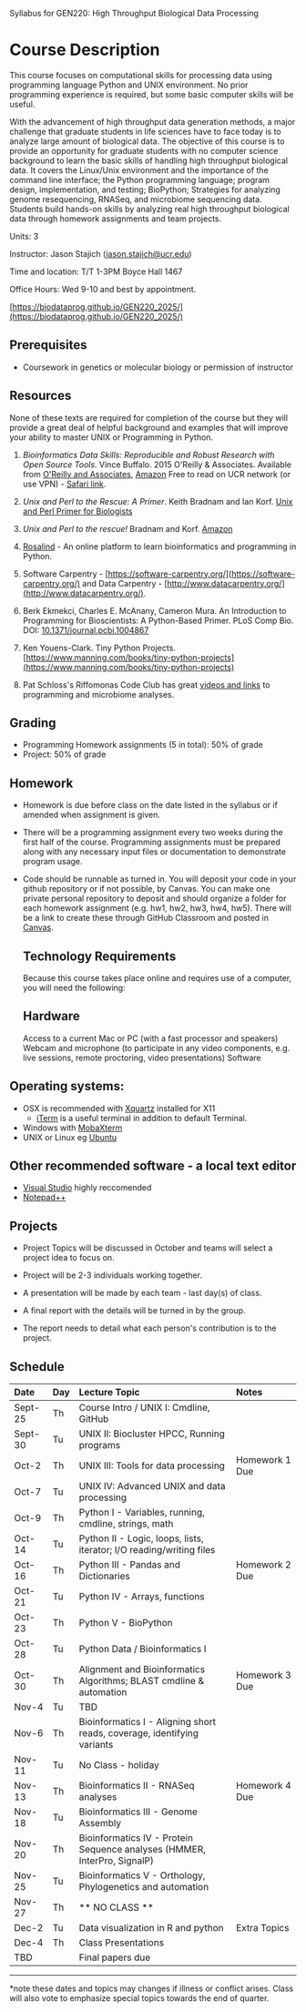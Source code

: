 Syllabus for GEN220: High Throughput Biological Data Processing

Course Description
==================

This course focuses on computational skills for processing data using
programming language Python and UNIX environment. No prior programming
experience is required, but some basic computer skills will be useful.

With the advancement of high throughput data generation methods, a
major challenge that graduate students in life sciences have to face
today is to analyze large amount of biological data. The objective of
this course is to provide an opportunity for graduate students with no
computer science background to learn the basic skills of handling high
throughput biological data. It covers the Linux/Unix environment and
the importance of the command line interface; the Python programming
language; program design, implementation, and testing; BioPython;
Strategies for analyzing genome resequencing, RNASeq, and microbiome sequencing data.
Students build hands-on skills by analyzing real high throughput
biological data through homework assignments and team projects.

Units: 3

Instructor: Jason Stajich (jason.stajich@ucr.edu)

Time and location: T/T 1-3PM  Boyce Hall 1467

Office Hours: Wed 9-10 and best by appointment.

[https://biodataprog.github.io/GEN220_2025/](https://biodataprog.github.io/GEN220_2025/)

Prerequisites
-------------

* Coursework in genetics or molecular biology or permission of instructor

Resources
---------

None of these texts are required for completion of the course but they
will provide a great deal of helpful background and examples that will
improve your ability to master UNIX or Programming in Python.

   1. _Bioinformatics Data Skills: Reproducible and Robust Research
      with Open Source Tools_. Vince Buffalo. 2015 O'Reilly &
      Associates. Available from [O'Reilly and Associates](http://shop.oreilly.com/product/0636920030157.do),
      [Amazon](http://amazon.com/Bioinformatics-Data-Skills-Reproducible-Research/dp/1449367372)
      Free to read on UCR network (or use VPN) - [Safari link](https://www.oreilly.com/library/view/bioinformatics-data-skills/9781449367480/).

   2. _Unix and Perl to the Rescue: A Primer_. Keith Bradnam and Ian
      Korf. [Unix and Perl Primer for Biologists](http://korflab.ucdavis.edu/unix_and_Perl/)

   3. _Unix and Perl to the rescue!_ Bradnam and
      Korf. [Amazon](https://www.amazon.com/gp/product/0521169828?tag=keithbradnamc-20)

   4. [Rosalind](http://rosalind.info/problems/locations/) - An online platform to learn bioinformatics and programming in Python.

   5. Software Carpentry -
      [https://software-carpentry.org/](https://software-carpentry.org/)
      and Data Carpentry - [http://www.datacarpentry.org/](http://www.datacarpentry.org/).

   6. Berk Ekmekci, Charles E. McAnany, Cameron Mura. An Introduction to Programming for Bioscientists: A Python-Based Primer. PLoS Comp Bio. DOI: [10.1371/journal.pcbi.1004867](https://doi.org/10.1371/journal.pcbi.1004867)

   7. Ken Youens-Clark. Tiny Python Projects. [https://www.manning.com/books/tiny-python-projects](https://www.manning.com/books/tiny-python-projects)

   8. Pat Schloss's Riffomonas Code Club has great [videos and links](https://riffomonas.org/code_club/) to programming and microbiome analyses.

Grading
-------

* Programming Homework assignments (5 in total): 50% of grade
* Project: 50% of grade

Homework
--------

* Homework is due before class on the date listed in the syllabus or if amended when assignment is given.

* There will be a programming assignment every two weeks during the first half of the course.
  Programming assignments must be prepared along with any necessary input files or documentation to demonstrate program usage.

* Code should be runnable as turned in. You will deposit your code in
  your github repository or if not possible, by Canvas. You can make
  one private personal repository to deposit and should organize a
  folder for each homework assignment (e.g. hw1, hw2, hw3, hw4, hw5). There will be a link to create these through GitHub Classroom and posted in [Canvas](https://elearn.ucr.edu/courses/104848/assignments/syllabus).

  Technology Requirements
  -----------------------
  Because this course takes place online and requires use of a computer, you will need the following:

  ## Hardware

  Access to a current Mac or PC (with a fast processor and speakers)
  Webcam and microphone (to participate in any video components, e.g. live sessions, remote proctoring, video presentations)
  Software

## Operating systems:
  * OSX is recommended with [Xquartz](https://www.xquartz.org/) installed for X11
    * [iTerm](https://iterm2.com/) is a useful terminal in addition to default Terminal.
  * Windows with [MobaXterm](https://mobaxterm.mobatek.net/)
  * UNIX or Linux eg [Ubuntu](https://ubuntu.com/)
  
## Other recommended software - a local text editor
 * [Visual Studio](https://visualstudio.microsoft.com/) highly reccomended
* [Notepad++](https://notepad-plus-plus.org/downloads/)

Projects
--------

* Project Topics will be discussed in October and teams will select a project idea to focus on.

* Project will be 2-3 individuals working together.

* A presentation will be made by each team - last day(s) of class.

* A final report with the details will be turned in by the group.

* The report needs to detail what each person's contribution is to the
  project.

Schedule
--------

| Date	| Day |	Lecture Topic	|	Notes
| :------ | :---- | :---------------------- | :------------ |
| Sept-25 |	Th	|	Course Intro / UNIX I: Cmdline, GitHub	|	|
| Sept-30	|	Tu	|	UNIX II: Biocluster HPCC, Running programs |	|
| Oct-2	|	Th	|	UNIX III: Tools for data processing	| Homework 1 Due  |
| Oct-7	|	Tu	|	UNIX IV: Advanced UNIX and data processing	|	|
| Oct-9	|	Th	|	Python I - Variables, running, cmdline, strings, math	|  |
| Oct-14	|	Tu	|	Python II - Logic, loops, lists, iterator; I/O reading/writing files	|	 |
| Oct-16	|	Th |	Python III - Pandas and Dictionaries	|  Homework 2 Due  |
| Oct-21	|	Tu |	Python IV -  Arrays, functions  |	|
| Oct-23	|	Th	|	Python V - BioPython | 	|
| Oct-28	|	Tu	|	Python Data / Bioinformatics I	| |
| Oct-30	|	Th	|	Alignment and Bioinformatics Algorithms; BLAST cmdline & automation	| Homework 3 Due |
| Nov-4	|	Tu	|	TBD	|	|
| Nov-6	|	Th	|	Bioinformatics I - Aligning short reads, coverage, identifying variants | |
| Nov-11 |	Tu	| No Class	- holiday |	|
| Nov-13	|	Th	|		Bioinformatics II - RNASeq analyses	|  Homework 4 Due |
| Nov-18 |	Tu |	Bioinformatics III - Genome Assembly  |	|
| Nov-20 |	Th | Bioinformatics IV - Protein Sequence analyses (HMMER, InterPro, SignalP)	 | 	|
| Nov-25	|	Tu	| Bioinformatics V - Orthology, Phylogenetics and automation  |	|
| Nov-27 |	Th |	** NO CLASS ** | 	|
| Dec-2 |	Tu |	Data visualization in R and python  | Extra Topics	|
| Dec-4 |	Th |  Class Presentations | 	|
| TBD | | Final papers due | |
----------

*note these dates and topics may changes if illness or conflict arises. Class will also vote to emphasize special topics towards the end of quarter.